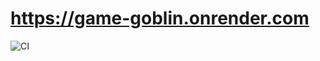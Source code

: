 # https://game-goblin.onrender.com
![CI](https://github.com/OVP2023/goblin/actions/workflows/web.yml/badge.svg)
